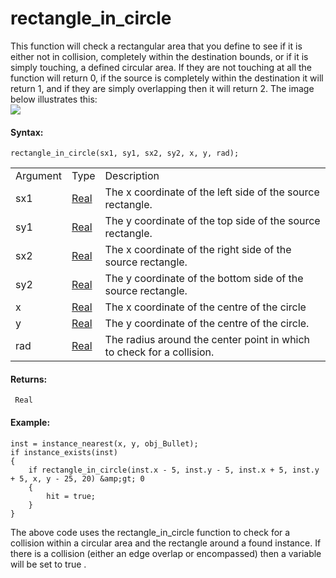 # rectangle_in_circle

This function will check a rectangular area that you define to see if it
is either not in collision, completely within the destination bounds, or
if it is simply touching, a defined circular area. If they are not
touching at all the function will return 0, if the source is completely
within the destination it will return 1, and if they are simply
overlapping then it will return 2. The image below illustrates this:  
![](https://gms.magecorn.com/Manual/assets/Images/Scripting_Reference/GML/Reference/Movement_Collisions/rectangle_in_circle.png)  

#### Syntax:

``` gml
rectangle_in_circle(sx1, sy1, sx2, sy2, x, y, rad);
```

|          |                                                                         |                                                                       |
|----------|-------------------------------------------------------------------------|-----------------------------------------------------------------------|
| Argument | Type                                                                    | Description                                                           |
| sx1      |  [Real](../../../../../GameMaker_Language/GML_Overview/Data_Types)  | The x coordinate of the left side of the source rectangle.            |
| sy1      |  [Real](../../../../../GameMaker_Language/GML_Overview/Data_Types)  | The y coordinate of the top side of the source rectangle.             |
| sx2      |  [Real](../../../../../GameMaker_Language/GML_Overview/Data_Types)  | The x coordinate of the right side of the source rectangle.           |
| sy2      |  [Real](../../../../../GameMaker_Language/GML_Overview/Data_Types)  | The y coordinate of the bottom side of the source rectangle.          |
| x        |  [Real](../../../../../GameMaker_Language/GML_Overview/Data_Types)  | The x coordinate of the centre of the circle                          |
| y        |  [Real](../../../../../GameMaker_Language/GML_Overview/Data_Types)  | The y coordinate of the centre of the circle.                         |
| rad      |  [Real](../../../../../GameMaker_Language/GML_Overview/Data_Types)  | The radius around the center point in which to check for a collision. |

#### Returns:

``` gml
 Real
```

#### Example:

``` gml
inst = instance_nearest(x, y, obj_Bullet);
if instance_exists(inst)
{
    if rectangle_in_circle(inst.x - 5, inst.y - 5, inst.x + 5, inst.y + 5, x, y - 25, 20) &amp;gt; 0
    {
        hit = true;
    }
}
```

The above code uses the rectangle_in_circle function to check for a
collision within a circular area and the rectangle around a found
instance. If there is a collision (either an edge overlap or
encompassed) then a variable will be set to true .
